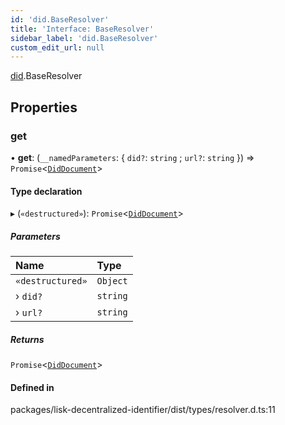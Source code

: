 ```yaml
---
id: 'did.BaseResolver'
title: 'Interface: BaseResolver'
sidebar_label: 'did.BaseResolver'
custom_edit_url: null
---
```


[did](../namespaces/did.md).BaseResolver

## Properties

### get

• **get**: (`__namedParameters`: { `did?`: `string` ; `url?`: `string` }) => `Promise`<[`DidDocument`](did.DidDocument.md)\>

#### Type declaration

▸ (`«destructured»`): `Promise`<[`DidDocument`](did.DidDocument.md)\>

##### Parameters

| Name             | Type     |
| :--------------- | :------- |
| `«destructured»` | `Object` |
| › `did?`         | `string` |
| › `url?`         | `string` |

##### Returns

`Promise`<[`DidDocument`](did.DidDocument.md)\>

#### Defined in

packages/lisk-decentralized-identifier/dist/types/resolver.d.ts:11
